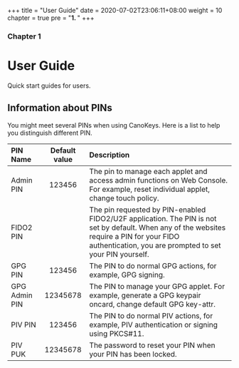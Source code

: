 +++
title = "User Guide"
date = 2020-07-02T23:06:11+08:00
weight = 10
chapter = true
pre = "<b>1. </b>"
+++

### Chapter 1

# User Guide

Quick start guides for users.

## Information about PINs

You might meet several PINs when using CanoKeys. Here is a list to help you distinguish different PIN.

| PIN Name | Default value | Description |
| :------- | :-----------: | :---------- |
| Admin PIN | 123456| The pin to manage each applet and access admin functions on Web Console. For example, reset individual applet, change touch policy. |
| FIDO2 PIN |  | The pin requested by PIN-enabled FIDO2/U2F application. The PIN is not set by default. When any of the websites require a PIN for your FIDO authentication, you are prompted to set your PIN yourself. |
| GPG PIN | 123456 | The PIN to do normal GPG actions, for example, GPG signing. |
| GPG Admin PIN | 12345678 | The PIN to manage your GPG applet. For example, generate a GPG keypair oncard, change default GPG key-attr. |
| PIV PIN | 123456 | The PIN to do normal PIV actions, for example, PIV authentication or signing using PKCS#11. |
| PIV PUK | 12345678 | The password to reset your PIN when your PIN has been locked. |

